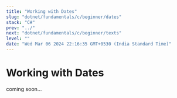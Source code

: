 ```yaml
---
title: "Working with Dates"
slug: "dotnet/fundamentals/c/beginner/dates"
stack: "C#"
prev: "../"
next: "dotnet/fundamentals/c/beginner/texts"
level: ""
date: "Wed Mar 06 2024 22:16:35 GMT+0530 (India Standard Time)"
---
```



# Working with Dates

coming soon...